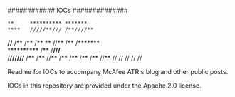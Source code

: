 ############ IOCs ##############

    **     ********** *******  
    ****   /////**/// /**////** 
   **//**      /**    /**   /** 
  **  //**     /**    /*******  
 **********    /**    /**///**  
/**//////**    /**    /**  //** 
/**     /**    /**    /**   //**
//      //     //     //     // 


Readme for IOCs to accompany McAfee ATR's blog and other public posts.

IOCs in this repository are provided under the Apache 2.0 license.
